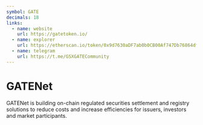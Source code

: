```yaml
---
symbol: GATE
decimals: 18
links:
  - name: website
    url: https://gatetoken.io/
  - name: explorer
    url: https://etherscan.io/token/0x9d7630aDF7ab0b0CB00Af747Db76864df0EC82E4
  - name: telegram
    url: https://t.me/GSXGATECommunity
---
```


# GATENet

GATENet is building on-chain regulated securities settlement and registry solutions to reduce costs and increase efficiencies for issuers, investors and market participants.
